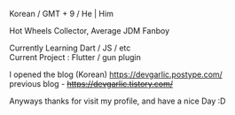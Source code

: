 Korean / GMT + 9 / He | Him


Hot Wheels Collector, Average JDM Fanboy

Currently Learning Dart / JS / etc  
Current Project : Flutter / gun plugin

I opened the blog (Korean) https://devgarlic.postype.com/  
previous blog - ~~https://devgarlic.tistory.com/~~

Anyways thanks for visit my profile, and have a nice Day :D



<!---
GalaKrond-jkr0404/GalaKrond-jkr0404 is a ✨ special ✨ repository because its `README.md` (this file) appears on your GitHub profile.
You can click the Preview link to take a look at your changes.
--->
